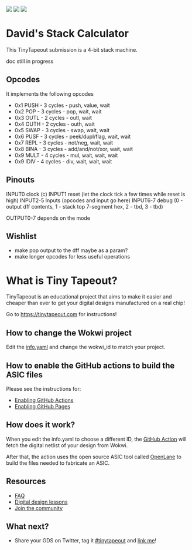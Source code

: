 ![](../../workflows/gds/badge.svg) ![](../../workflows/docs/badge.svg) ![](../../workflows/test/badge.svg)

# David's Stack Calculator

This TinyTapeout submission is a 4-bit stack machine.

doc still in progress

## Opcodes

It implements the following opcodes

- 0x1 PUSH - 3 cycles - push, value, wait
- 0x2 POP  - 3 cycles - pop, wait, wait
- 0x3 OUTL - 2 cycles - outl, wait
- 0x4 OUTH - 2 cycles - outh, wait
- 0x5 SWAP - 3 cycles - swap, wait, wait
- 0x6 PUSF - 3 cycles - peek/dupl/flag, wait, wait
- 0x7 REPL - 3 cycles - not/neg, wait, wait
- 0x8 BINA - 3 cycles - add/and/not/xor, wait, wait
- 0x9 MULT - 4 cycles - mul, wait, wait, wait
- 0x9 IDIV - 4 cycles - div, wait, wait, wait

## Pinouts

INPUT0 clock (c)
INPUT1 reset (let the clock tick a few times while reset is high)
INPUT2-5 Inputs (opcodes and input go here)
INPUT6-7 debug (0 - output dff contents, 1 - stack top 7-segment hex, 2 - tbd, 3 - tbd)

OUTPUT0-7 depends on the mode

## Wishlist

- make pop output to the dff maybe as a param?
- make longer opcodes for less useful operations

# What is Tiny Tapeout?

TinyTapeout is an educational project that aims to make it easier and cheaper than ever to get your digital designs manufactured on a real chip!

Go to https://tinytapeout.com for instructions!

## How to change the Wokwi project

Edit the [info.yaml](info.yaml) and change the wokwi_id to match your project.

## How to enable the GitHub actions to build the ASIC files

Please see the instructions for:

* [Enabling GitHub Actions](https://tinytapeout.com/faq/#when-i-commit-my-change-the-gds-action-isnt-running)
* [Enabling GitHub Pages](https://tinytapeout.com/faq/#my-github-action-is-failing-on-the-pages-part)

## How does it work?

When you edit the info.yaml to choose a different ID, the [GitHub Action](.github/workflows/gds.yaml) will fetch the digital netlist of your design from Wokwi.

After that, the action uses the open source ASIC tool called [OpenLane](https://www.zerotoasiccourse.com/terminology/openlane/) to build the files needed to fabricate an ASIC.

## Resources

* [FAQ](https://tinytapeout.com/faq/)
* [Digital design lessons](https://tinytapeout.com/digital_design/)
* [Join the community](https://discord.gg/rPK2nSjxy8)

## What next?

* Share your GDS on Twitter, tag it [#tinytapeout](https://twitter.com/hashtag/tinytapeout?src=hashtag_click) and [link me](https://twitter.com/matthewvenn)!
